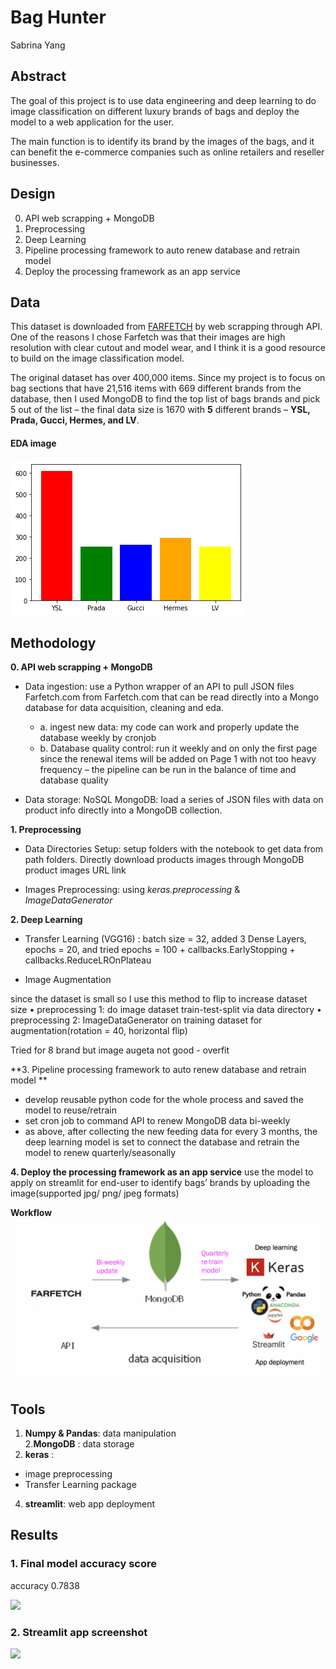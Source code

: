 # Bag Hunter

Sabrina Yang


## Abstract

The goal of this project is to use data engineering and deep learning to do image classification on different luxury brands of bags and deploy the model to a web application for the user.

The main function is to identify its brand by the images of the bags, and it can benefit the e-commerce companies such as online retailers and reseller businesses.  

## Design

0. API web scrapping + MongoDB
1. Preprocessing
2. Deep Learning
3. Pipeline processing framework to auto renew database and retrain model
4. Deploy the processing framework as an app service

## Data

This dataset is downloaded from [FARFETCH](https://www.farfetch.com) by web scrapping through API. One of the reasons I chose Farfetch was that their images are high resolution with clear cutout and model wear, and I think it is a good resource to build on the image classification model.

The original dataset has over 400,000 items. Since my project is to focus on bag sections that have 21,516 items with 669 different brands from the database, then I used MongoDB to find the top list of bags brands and pick 5 out of the list – the final data size is 1670 with **5** different brands –  **YSL, Prada, Gucci, Hermes, and LV**.

#### EDA image

<img src="https://github.com/SYNYC/7_Metis_DataEngineering/blob/main/img_upload/eda5.png" >



## Methodology


**0. API web scrapping + MongoDB**


- Data ingestion:  use a Python wrapper of an API to pull JSON files Farfetch.com from Farfetch.com that can be read directly into a Mongo database for data acquisition, cleaning and eda.
  - a. ingest new data: my code can work and properly update the database weekly by cronjob
  - b. Database quality control: run it weekly and on only the first page since the renewal items will be added on Page 1 with not too heavy frequency – the pipeline can be run in the balance of  time and database quality

- Data storage: NoSQL MongoDB: load a series of JSON files with data on product info directly into a MongoDB collection.

**1. Preprocessing**

- Data Directories Setup: setup folders with the notebook to get data from path folders. Directly download products images through MongoDB product images URL link

- Images Preprocessing: using _keras.preprocessing_ & _ImageDataGenerator_

**2. Deep Learning**

-	 Transfer Learning (VGG16) : batch size = 32, added 3 Dense Layers, epochs = 20, and tried epochs = 100  + callbacks.EarlyStopping + callbacks.ReduceLROnPlateau

-	Image Augmentation 

since the dataset is small so I use this method to flip to increase dataset size
•	preprocessing 1: do image dataset train-test-split via data directory
•	preprocessing 2: ImageDataGenerator on training dataset for augmentation(rotation = 40, horizontal flip)

Tried for  8 brand
but image augeta not good - overfit




**3. Pipeline processing framework to auto renew database and retrain model **

- develop reusable python code for the whole process and saved the model to reuse/retrain
- set cron job to command API to renew MongoDB data bi-weekly
- as above, after collecting the new feeding data for every 3 months, the deep learning model is set to connect the database and retrain the model to renew quarterly/seasonally 



**4. Deploy the processing framework as an app service**
use the model to apply on streamlit for end-user to identify bags’ brands by uploading the image(supported jpg/ png/ jpeg formats)


**Workflow**
<img src="https://github.com/SYNYC/7_Metis_DataEngineering/blob/main/img_upload/workflow_.png" >



## Tools


1. **Numpy & Pandas**: data manipulation  
2.**MongoDB** : data storage
3. **keras** :
- image preprocessing
- Transfer Learning package
4. **streamlit**: web app deployment




## Results


### 1. Final model accuracy score
accuracy 0.7838


<img src="https://github.com/SYNYC/6_Project_ImageClassification/blob/main/charts/accuracy_loss.png" >

### 2. Streamlit app screenshot

<img src="https://github.com/SYNYC/6_Project_ImageClassification/blob/main/charts/accuracy_loss.png" >
